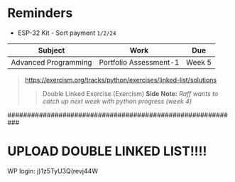 # Reminders

- ESP-32 Kit - Sort payment `1/2/24`

| Subject | Work | Due |
|---------|------|-----|
| Advanced Programming | Portfolio Assessment-1 | Week 5 |

> https://exercism.org/tracks/python/exercises/linked-list/solutions
> > Double Linked Exercise (Exercism)
> **Side Note:** _Raff wants to catch up next week with python progress (week 4)_



###########################################################
# UPLOAD DOUBLE LINKED LIST!!!!

WP login: j)1z5TyU3Q(revj44W